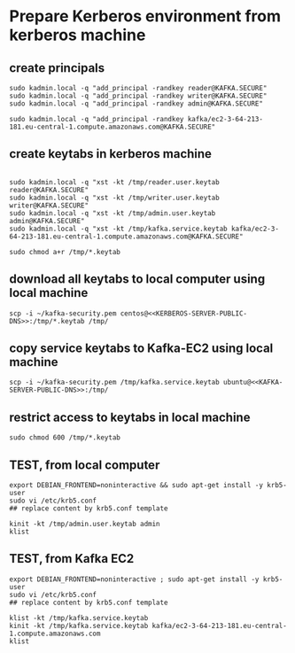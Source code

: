 # Prepare Kerberos environment from kerberos machine
## create principals
```
sudo kadmin.local -q "add_principal -randkey reader@KAFKA.SECURE"
sudo kadmin.local -q "add_principal -randkey writer@KAFKA.SECURE"
sudo kadmin.local -q "add_principal -randkey admin@KAFKA.SECURE"

sudo kadmin.local -q "add_principal -randkey kafka/ec2-3-64-213-181.eu-central-1.compute.amazonaws.com@KAFKA.SECURE"
```
## create keytabs in kerberos machine
```

sudo kadmin.local -q "xst -kt /tmp/reader.user.keytab reader@KAFKA.SECURE"
sudo kadmin.local -q "xst -kt /tmp/writer.user.keytab writer@KAFKA.SECURE"
sudo kadmin.local -q "xst -kt /tmp/admin.user.keytab admin@KAFKA.SECURE"
sudo kadmin.local -q "xst -kt /tmp/kafka.service.keytab kafka/ec2-3-64-213-181.eu-central-1.compute.amazonaws.com@KAFKA.SECURE"

sudo chmod a+r /tmp/*.keytab
```

## download all keytabs to local computer using local machine
```
scp -i ~/kafka-security.pem centos@<<KERBEROS-SERVER-PUBLIC-DNS>>:/tmp/*.keytab /tmp/
```
## copy service keytabs to Kafka-EC2 using local machine
```
scp -i ~/kafka-security.pem /tmp/kafka.service.keytab ubuntu@<<KAFKA-SERVER-PUBLIC-DNS>>:/tmp/
```
## restrict access to keytabs in local machine
```
sudo chmod 600 /tmp/*.keytab
```
## TEST, from local computer
```
export DEBIAN_FRONTEND=noninteractive && sudo apt-get install -y krb5-user
sudo vi /etc/krb5.conf
## replace content by krb5.conf template

kinit -kt /tmp/admin.user.keytab admin
klist
```
## TEST, from Kafka EC2
```
export DEBIAN_FRONTEND=noninteractive ; sudo apt-get install -y krb5-user
sudo vi /etc/krb5.conf
## replace content by krb5.conf template

klist -kt /tmp/kafka.service.keytab
kinit -kt /tmp/kafka.service.keytab kafka/ec2-3-64-213-181.eu-central-1.compute.amazonaws.com
klist
```
